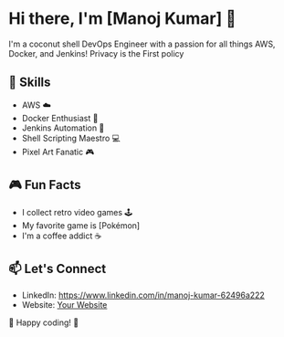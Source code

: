 <!-- MANOJ KUMAR -->
# Hi there, I'm [Manoj Kumar] 👾

I'm a coconut shell DevOps Engineer with a passion for all things AWS, Docker, and Jenkins!
Privacy is the First policy

## 🚀 Skills
- AWS ☁️
- Docker Enthusiast 🐳
- Jenkins Automation 🤖
- Shell Scripting Maestro 💻
- Pixel Art Fanatic 🎮

## 🎮 Fun Facts
- I collect retro video games 🕹️
- My favorite game is [Pokémon]
- I'm a coffee addict ☕

## 📫 Let's Connect
- LinkedIn: https://www.linkedin.com/in/manoj-kumar-62496a222
- Website: [Your Website](https://www.yourwebsite.com)

<!-- Add pixel art or retro-style images here -->

<!-- ![Pixel Art](link_to_pixel_art_image.png) -->

👾 Happy coding! 👾
